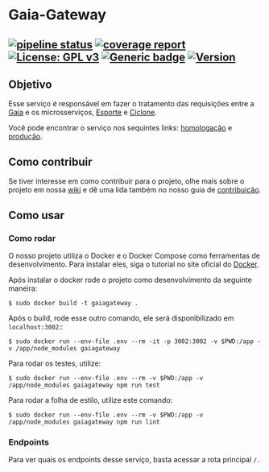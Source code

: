 # Gaia-Gateway

[![pipeline status](https://gitlab.com/botgaia/Gaia-Gateway/badges/master/pipeline.svg)](https://gitlab.com/botgaia/Gaia-Gateway/commits/master)
[![coverage report](https://gitlab.com/botgaia/Gaia-Gateway/badges/master/coverage.svg)](https://gitlab.com/botgaia/Gaia-Gateway/commits/master)
[![License: GPL v3](https://img.shields.io/badge/License-GPLv3-blue.svg)](https://www.gnu.org/licenses/gpl-3.0)
[![Generic badge](https://img.shields.io/badge/StyleGuide-Eslint-<COLOR>.svg)](https://shields.io/)
[![Version](https://img.shields.io/badge/Version-v2.0-blue.svg)](https://github.com/BotGaia/Gaia-Gateway/releases/tag/v2.0)
---

## Objetivo

Esse serviço é responsável em fazer o tratamento das requisições entre a [Gaia](https://github.com/BotGaia/Gaia) e os microsserviços, [Esporte](https://github.com/BotGaia/Gaia-Esporte) e [Ciclone](https://github.com/BotGaia/Gaia-Ciclone).

Você pode encontrar o serviço nos sequintes links: [homologação](https://gateway.hml.botgaia.ga/) e [produção](https://gateway.botgaia.ga/).

## Como contribuir

Se tiver interesse em como contribuir para o projeto, olhe mais sobre o projeto em nossa [wiki](https://github.com/fga-eps-mds/2019.1-Gaia) e dê uma lida também no nosso guia de [contribuição](https://github.com/BotGaia/Gaia-Gateway/blob/dev/CONTRIBUTING.md).

## Como usar

### Como rodar

O nosso projeto utiliza o Docker e o Docker Compose como ferramentas de desenvolvimento. Para instalar eles, siga o tutorial no site oficial do [Docker](https://www.docker.com/).

Após instalar o docker rode o projeto como desenvolvimento da seguinte maneira:

``` $ sudo docker build -t gaiagateway . ```

Após o build, rode esse outro comando, ele será disponibilizado em `localhost:3002`::

```$ sudo docker run --env-file .env --rm -it -p 3002:3002 -v $PWD:/app -v /app/node_modules gaiagateway```

Para rodar os testes, utilize:

``` $ sudo docker run --env-file .env --rm -v $PWD:/app -v /app/node_modules gaiagateway npm run test ```

Para rodar a folha de estilo, utilize este comando:

``` $ sudo docker run --env-file .env --rm -v $PWD:/app -v /app/node_modules gaiagateway npm run lint ```

### Endpoints

Para ver quais os endpoints desse serviço, basta acessar a rota principal `/`.
